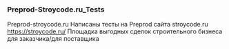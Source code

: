 ### Preprod-Stroycode.ru_Tests
Preprod-stroycode.ru Написаны тесты на Preprod сайта stroycode.ru
https://stroycode.ru/
Площадка выгодных сделок строительного бизнеса
для заказчика/для поставщика
